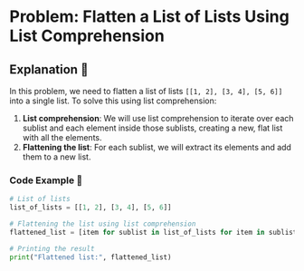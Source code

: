 # Problem: Flatten a List of Lists Using List Comprehension

## **Explanation** 🧠

In this problem, we need to flatten a list of lists `[[1, 2], [3, 4], [5, 6]]` into a single list. To solve this using list comprehension:

1. **List comprehension**: We will use list comprehension to iterate over each sublist and each element inside those sublists, creating a new, flat list with all the elements.
2. **Flattening the list**: For each sublist, we will extract its elements and add them to a new list.

### **Code Example** 📜

```python
# List of lists
list_of_lists = [[1, 2], [3, 4], [5, 6]]

# Flattening the list using list comprehension
flattened_list = [item for sublist in list_of_lists for item in sublist]

# Printing the result
print("Flattened list:", flattened_list)
